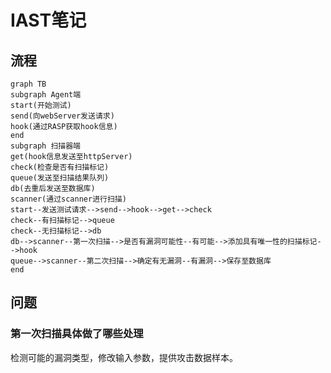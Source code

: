 # IAST笔记

## 流程

```mermaid
graph TB
subgraph Agent端
start(开始测试)
send(向webServer发送请求)
hook(通过RASP获取hook信息)
end
subgraph 扫描器端
get(hook信息发送至httpServer)
check(检查是否有扫描标记)
queue(发送至扫描结果队列)
db(去重后发送至数据库)
scanner(通过scanner进行扫描)
start--发送测试请求-->send-->hook-->get-->check
check--有扫描标记-->queue
check--无扫描标记-->db
db-->scanner--第一次扫描-->是否有漏洞可能性--有可能-->添加具有唯一性的扫描标记-->hook
queue-->scanner--第二次扫描-->确定有无漏洞--有漏洞-->保存至数据库
end
```

## 问题

### 第一次扫描具体做了哪些处理

检测可能的漏洞类型，修改输入参数，提供攻击数据样本。
